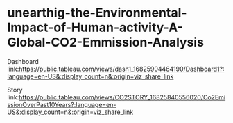 # unearthig-the-Environmental-Impact-of-Human-activity-A-Global-CO2-Emmission-Analysis

Dashboard link:https://public.tableau.com/views/dash1_16825904464190/Dashboard1?:language=en-US&:display_count=n&:origin=viz_share_link

Story link:https://public.tableau.com/views/CO2STORY_16825840556020/Co2EmissionOverPast10Years?:language=en-US&:display_count=n&:origin=viz_share_link


